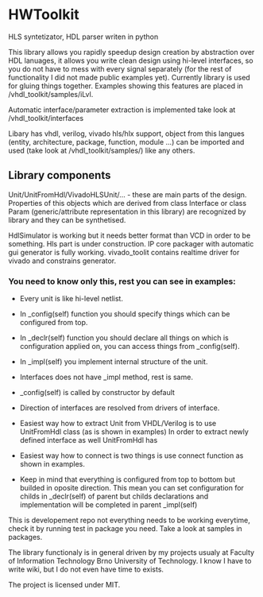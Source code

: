 # HWToolkit
HLS syntetizator, HDL parser writen in python

This library allows you rapidly speedup design creation by abstraction over HDL lanuages, 
it allows you write clean design using hi-level interfaces, 
so you do not have to mess with every signal separately (for the rest of functionality I did not made public examples yet).
Currently library is used for gluing things together. Examples showing this features are placed in /vhdl_toolkit/samples/iLvl.

Automatic interface/parameter extraction is implemented take look at /vhdl_toolkit/interfaces

Libary has vhdl, verilog, vivado hls/hlx support, object from this langues (entity, architecture, package, function, module ...) 
can be imported and used (take look at  /vhdl_toolkit/samples/) like any others. 

## Library components

Unit/UnitFromHdl/VivadoHLSUnit/... - these are main parts of the design. Properties of this objects which are derived from class Interface
or class Param (generic/attribute representation in this library) are recognized by library and they can be synthetised.

HdlSimulator is working but it needs better format than VCD in order to be something.
Hls part is under construction.
IP core packager with automatic gui generator is fully working.
vivado_toolit contains realtime driver for vivado and constrains generator.

### You need to know only this, rest you can see in examples:
* Every unit is like hi-level netlist.

* In _config(self) function you should specify things which can be configured from top.

* In _declr(self)  function you should declare all things on which is configuration applied on,
you can access things from _config(self).

* In _impl(self) you implement internal structure of the unit.

* Interfaces does not have _impl method, rest is same.

* _config(self) is called by constructor by default

* Direction of interfaces are resolved from drivers of interface.

* Easiest way how to extract Unit from VHDL/Verilog is to use UnitFromHdl class (as is shown in examples)
 In order to extract newly defined interface as well UnitFromHdl has 

* Easiest way how to connect is two things is use connect function as shown in examples. 

* Keep in mind that everything is configured from top to bottom but builded in oposite direction.
  This mean you can set configuration for childs in _declr(self) of parent but childs declarations
  and implementation will be completed in parent _impl(self)


This is developement repo not everything needs to be working everytime, check it by running test in package you need. 
Take a look at samples in packages.

The library functionaly is in general driven by my projects usualy at Faculty of Information Technology 
Brno University of Technology.
I know I have to write wiki, but I do not even have time to exists.

The project is licensed under MIT.
